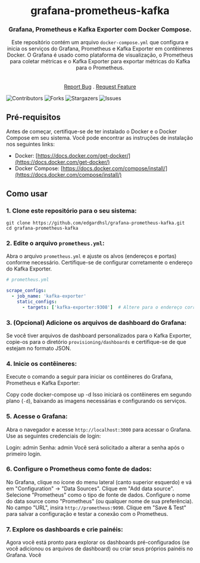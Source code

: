 <br/>
<p align="center">
  <h1 align="center">grafana-prometheus-kafka</h1>

  <h3 align="center">Grafana, Prometheus e Kafka Exporter com Docker Compose.</h3>

  <p align="center">
  Este repositório contém um arquivo <code>docker-compose.yml</code> que configura e inicia os serviços do Grafana, Prometheus e Kafka Exporter em contêineres Docker. O Grafana é usado como plataforma de visualização, o Prometheus para coletar métricas e o Kafka Exporter para exportar métricas do Kafka para o Prometheus.
    <br/>
    <br/>
    <br/>
    <a href="https://github.com/edgardhsl/grafana-prometheus-kafka/issues">Report Bug</a>
    .
    <a href="https://github.com/edgardhsl/grafana-prometheus-kafka/issues">Request Feature</a>
  </p>
</p>

![Contributors](https://img.shields.io/github/contributors/edgardhsl/grafana-prometheus-kafka?color=dark-green) ![Forks](https://img.shields.io/github/forks/edgardhsl/grafana-prometheus-kafka?style=social) ![Stargazers](https://img.shields.io/github/stars/edgardhsl/grafana-prometheus-kafka?style=social) ![Issues](https://img.shields.io/github/issues/edgardhsl/grafana-prometheus-kafka) 

## Pré-requisitos

Antes de começar, certifique-se de ter instalado o Docker e o Docker Compose em seu sistema. Você pode encontrar as instruções de instalação nos seguintes links:

- Docker: [https://docs.docker.com/get-docker/](https://docs.docker.com/get-docker/)
- Docker Compose: [https://docs.docker.com/compose/install/](https://docs.docker.com/compose/install/)

## Como usar

### 1. Clone este repositório para o seu sistema:

```
git clone https://github.com/edgardhsl/grafana-prometheus-kafka.git
cd grafana-prometheus-kafka
```

### 2. Edite o arquivo `prometheus.yml`:

Abra o arquivo `prometheus.yml` e ajuste os alvos (endereços e portas) conforme necessário. Certifique-se de configurar corretamente o endereço do Kafka Exporter.

```yaml
# prometheus.yml

scrape_configs:
  - job_name: 'kafka-exporter'
    static_configs:
      - targets: ['kafka-exporter:9308']  # Altere para o endereço correto do Kafka Exporter
```

### 3. (Opcional) Adicione os arquivos de dashboard do Grafana:

Se você tiver arquivos de dashboard personalizados para o Kafka Exporter, copie-os para o diretório `provisioning/dashboards` e certifique-se de que estejam no formato JSON.

### 4. Inicie os contêineres:

Execute o comando a seguir para iniciar os contêineres do Grafana, Prometheus e Kafka Exporter:

Copy code
docker-compose up -d
Isso iniciará os contêineres em segundo plano (`-d`), baixando as imagens necessárias e configurando os serviços.

### 5. Acesse o Grafana:

Abra o navegador e acesse `http://localhost:3000` para acessar o Grafana. Use as seguintes credenciais de login:

Login: admin
Senha: admin
Você será solicitado a alterar a senha após o primeiro login.

### 6. Configure o Prometheus como fonte de dados:

No Grafana, clique no ícone do menu lateral (canto superior esquerdo) e vá em "Configuration" -> "Data Sources".
Clique em "Add data source".
Selecione "Prometheus" como o tipo de fonte de dados.
Configure o nome do data source como "Prometheus" (ou qualquer nome de sua preferência).
No campo "URL", insira `http://prometheus:9090`.
Clique em "Save & Test" para salvar a configuração e testar a conexão com o Prometheus.

### 7. Explore os dashboards e crie painéis:
Agora você está pronto para explorar os dashboards pré-configurados (se você adicionou os arquivos de dashboard) ou criar seus próprios painéis no Grafana. Você
